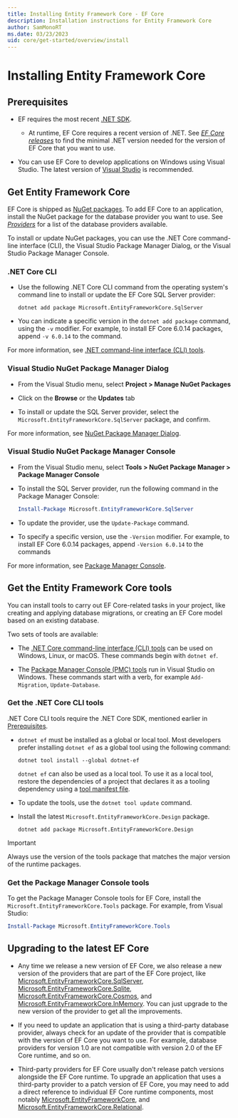 ```yaml
---
title: Installing Entity Framework Core - EF Core
description: Installation instructions for Entity Framework Core
author: SamMonoRT
ms.date: 03/23/2023
uid: core/get-started/overview/install
---
```

# Installing Entity Framework Core

## Prerequisites

* EF requires the most recent [.NET SDK](https://dotnet.microsoft.com/en-us/download).
  * At runtime, EF Core requires a recent version of .NET. See [_EF Core releases_](xref:core/what-is-new/index) to find the minimal .NET version needed for the version of EF Core that you want to use.

* You can use EF Core to develop applications on Windows using Visual Studio. The latest version of [Visual Studio](https://visualstudio.microsoft.com/vs) is recommended.

## Get Entity Framework Core

EF Core is shipped as [NuGet packages](https://www.nuget.org/). To add EF Core to an application, install the NuGet package for the database provider you want to use. See [_Providers_](xref:core/providers/index) for a list of the database providers available.

To install or update NuGet packages, you can use the .NET Core command-line interface (CLI), the Visual Studio Package Manager Dialog, or the Visual Studio Package Manager Console.

### .NET Core CLI

* Use the following .NET Core CLI command from the operating system's command line to install or update the EF Core SQL Server provider:

  ```dotnetcli
  dotnet add package Microsoft.EntityFrameworkCore.SqlServer
  ```

* You can indicate a specific version in the `dotnet add package` command, using the `-v` modifier. For example, to install EF Core 6.0.14 packages, append `-v 6.0.14` to the command.

For more information, see [.NET command-line interface (CLI) tools](/dotnet/core/tools/).

### Visual Studio NuGet Package Manager Dialog

* From the Visual Studio menu, select **Project > Manage NuGet Packages**

* Click on the **Browse** or the **Updates** tab

* To install or update the SQL Server provider, select the `Microsoft.EntityFrameworkCore.SqlServer` package, and confirm.

For more information, see [NuGet Package Manager Dialog](/nuget/tools/package-manager-ui).

### Visual Studio NuGet Package Manager Console

* From the Visual Studio menu, select **Tools > NuGet Package Manager > Package Manager Console**

* To install the SQL Server provider, run the following command in the Package Manager Console:

  ```powershell
  Install-Package Microsoft.EntityFrameworkCore.SqlServer
  ```

* To update the provider, use the `Update-Package` command.

* To specify a specific version, use the `-Version` modifier. For example, to install EF Core 6.0.14 packages, append `-Version 6.0.14` to the commands

For more information, see [Package Manager Console](/nuget/tools/package-manager-console).

## Get the Entity Framework Core tools

You can install tools to carry out EF Core-related tasks in your project, like creating and applying database migrations, or creating an EF Core model based on an existing database.

Two sets of tools are available:

* The [.NET Core command-line interface (CLI) tools](xref:core/cli/dotnet) can be used on Windows, Linux, or macOS. These commands begin with `dotnet ef`.

* The [Package Manager Console (PMC) tools](xref:core/cli/powershell) run in Visual Studio on Windows. These commands start with a verb, for example `Add-Migration`, `Update-Database`.

<a name="cli"></a>

### Get the .NET Core CLI tools

.NET Core CLI tools require the .NET Core SDK, mentioned earlier in [Prerequisites](#prerequisites).

* `dotnet ef` must be installed as a global or local tool. Most developers prefer installing `dotnet ef` as a global tool using the following command:

  ```dotnetcli
  dotnet tool install --global dotnet-ef
  ```

  `dotnet ef` can also be used as a local tool. To use it as a local tool, restore the dependencies of a project that declares it as a tooling dependency using a [tool manifest file](/dotnet/core/tools/global-tools#install-a-local-tool).

* To update the tools, use the `dotnet tool update` command.

* Install the latest `Microsoft.EntityFrameworkCore.Design` package.

  ```dotnetcli
  dotnet add package Microsoft.EntityFrameworkCore.Design
  ```

> [!IMPORTANT]
> Always use the version of the tools package that matches the major version of the runtime packages.

### Get the Package Manager Console tools

To get the Package Manager Console tools for EF Core, install the `Microsoft.EntityFrameworkCore.Tools` package. For example, from Visual Studio:

```powershell
Install-Package Microsoft.EntityFrameworkCore.Tools
```

## Upgrading to the latest EF Core

* Any time we release a new version of EF Core, we also release a new version of the providers that are part of the EF Core project, like [Microsoft.EntityFrameworkCore.SqlServer](https://www.nuget.org/packages/Microsoft.EntityFrameworkCore.SqlServer), [Microsoft.EntityFrameworkCore.Sqlite](https://www.nuget.org/packages/Microsoft.EntityFrameworkCore.Sqlite), [Microsoft.EntityFrameworkCore.Cosmos](https://www.nuget.org/packages/Microsoft.EntityFrameworkCore.Cosmos), and [Microsoft.EntityFrameworkCore.InMemory](https://www.nuget.org/packages/Microsoft.EntityFrameworkCore.InMemory). You can just upgrade to the new version of the provider to get all the improvements.

* If you need to update an application that is using a third-party database provider, always check for an update of the provider that is compatible with the version of EF Core you want to use. For example, database providers for version 1.0 are not compatible with version 2.0 of the EF Core runtime, and so on.

* Third-party providers for EF Core usually don't release patch versions alongside the EF Core runtime. To upgrade an application that uses a third-party provider to a patch version of EF Core, you may need to add a direct reference to individual EF Core runtime components, most notably [Microsoft.EntityFrameworkCore](https://www.nuget.org/packages/Microsoft.EntityFrameworkCore/), and [Microsoft.EntityFrameworkCore.Relational](https://www.nuget.org/packages/Microsoft.EntityFrameworkCore.Relational/).
